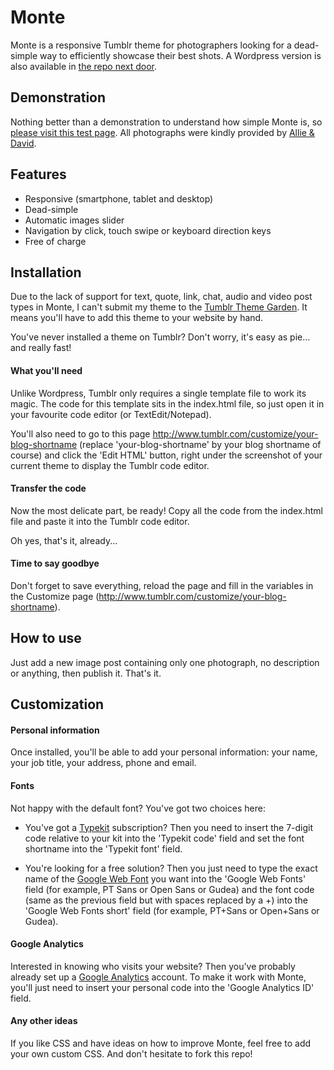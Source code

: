 Monte
======

Monte is a responsive Tumblr theme for photographers looking for a dead-simple way to efficiently showcase their best shots. A Wordpress version is also available in [the repo next door](https://github.com/pierrestoffe/monte-wordpress).

## Demonstration

Nothing better than a demonstration to understand how simple Monte is, so [please visit this test page](http://monte-theme.tumblr.com). All photographs were kindly provided by 
[Allie & David](http://deathtothestockphoto.com).

## Features

- Responsive (smartphone, tablet and desktop)
- Dead-simple
- Automatic images slider
- Navigation by click, touch swipe or keyboard direction keys
- Free of charge

## Installation

Due to the lack of support for text, quote, link, chat, audio and video post types in Monte, I can't submit my theme to the [Tumblr Theme Garden](http://www.tumblr.com/themes/). It means you'll have to add this theme to your website by hand.

You've never installed a theme on Tumblr? Don't worry, it's easy as pie... and really fast!

#### What you'll need

Unlike Wordpress, Tumblr only requires a single template file to work its magic. The code for this template sits in the index.html file, so just open it in your favourite code editor (or TextEdit/Notepad).

You'll also need to go to this page http://www.tumblr.com/customize/your-blog-shortname (replace 'your-blog-shortname' by your blog shortname of course) and click the 'Edit HTML' button, right under the screenshot of your current theme to display the Tumblr code editor.

#### Transfer the code

Now the most delicate part, be ready!
Copy all the code from the index.html file and paste it into the Tumblr code editor. 

Oh yes, that's it, already...

#### Time to say goodbye

Don't forget to save everything, reload the page and fill in the variables in the Customize page (http://www.tumblr.com/customize/your-blog-shortname).

## How to use

Just add a new image post containing only one photograph, no description or anything, then publish it. 
That's it.

## Customization

#### Personal information

Once installed, you'll be able to add your personal information: your name, your job title, your address, phone and email.

#### Fonts

Not happy with the default font? You've got two choices here:

- You've got a [Typekit](https://typekit.com/fonts) subscription? Then you need to insert the 7-digit code relative to your kit into the 'Typekit code' field and set the font shortname into the 'Typekit font' field.

- You're looking for a free solution? Then you just need to type the exact name of the [Google Web Font](http://www.google.com/fonts) you want into the 'Google Web Fonts' field (for example, PT Sans or Open Sans or Gudea) and the font code (same as the previous field but with spaces replaced by a +) into the 'Google Web Fonts short' field (for example, PT+Sans or Open+Sans or Gudea).

#### Google Analytics

Interested in knowing who visits your website? Then you've probably already set up a [Google Analytics](http://google.com/analytics/web/) account. To make it work with Monte, you'll just need to insert your personal code into the 'Google Analytics ID' field.

#### Any other ideas

If you like CSS and have ideas on how to improve Monte, feel free to add your own custom CSS. 
And don't hesitate to fork this repo!

